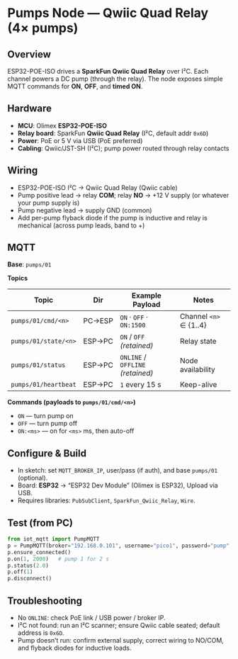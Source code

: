 # Pumps Node — Qwiic Quad Relay (4× pumps)

## Overview

ESP32-POE-ISO drives a **SparkFun Qwiic Quad Relay** over I²C. Each channel powers a DC pump (through the relay). The node exposes simple MQTT commands for **ON**, **OFF**, and **timed ON**.

## Hardware

* **MCU**: Olimex **ESP32-POE-ISO**
* **Relay board**: SparkFun **Qwiic Quad Relay** (I²C, default addr `0x6D`)
* **Power**: PoE or 5 V via USB (PoE preferred)
* **Cabling**: Qwiic/JST-SH (I²C); pump power routed through relay contacts

## Wiring

* ESP32-POE-ISO I²C → Qwiic Quad Relay (Qwiic cable)
* Pump positive lead → relay **COM**; relay **NO** → +12 V supply (or whatever your pump supply is)
* Pump negative lead → supply GND (common)
* Add per-pump flyback diode if the pump is inductive and relay is mechanical (across pump leads, band to +)

## MQTT

**Base**: `pumps/01`

**Topics**

| Topic                |   Dir  | Example Payload                   | Notes                  |
| -------------------- | :----: | --------------------------------- | ---------------------- |
| `pumps/01/cmd/<n>`   | PC→ESP | `ON` · `OFF` · `ON:1500`          | Channel `<n>` ∈ {1..4} |
| `pumps/01/state/<n>` | ESP→PC | `ON` / `OFF` *(retained)*         | Relay state            |
| `pumps/01/status`    | ESP→PC | `ONLINE` / `OFFLINE` *(retained)* | Node availability      |
| `pumps/01/heartbeat` | ESP→PC | `1` every 15 s                    | Keep-alive             |

**Commands (payloads to `pumps/01/cmd/<n>`)**

* `ON` — turn pump <n> on
* `OFF` — turn pump <n> off
* `ON:<ms>` — on for `<ms>` ms, then auto-off

## Configure & Build

* In sketch: set `MQTT_BROKER_IP`, user/pass (if auth), and base `pumps/01` (optional).
* Board: **ESP32** → “ESP32 Dev Module” (Olimex is ESP32), Upload via USB.
* Requires libraries: `PubSubClient`, `SparkFun_Qwiic_Relay`, `Wire`.

## Test (from PC)

```python
from iot_mqtt import PumpMQTT
p = PumpMQTT(broker="192.168.0.101", username="pico1", password="pump", base_topic="pumps/01")
p.ensure_connected()
p.on(1, 2000)   # pump 1 for 2 s
p.status(2.0)
p.off(1)
p.disconnect()
```

## Troubleshooting

* No `ONLINE`: check PoE link / USB power / broker IP.
* I²C not found: run an I²C scanner; ensure Qwiic cable seated; default address is `0x6D`.
* Pump doesn’t run: confirm external supply, correct wiring to NO/COM, and flyback diodes for inductive loads.

